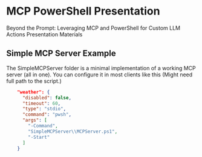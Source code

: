 # MCP PowerShell Presentation

Beyond the Prompt: Leveraging MCP and PowerShell for Custom LLM Actions Presentation Materials

## Simple MCP Server Example

The SimpleMCPServer folder is a minimal implementation of a working MCP server (all in one). You can configure it in most clients like this (Might need full path to the script.)

``` json
    "weather": {
      "disabled": false,
      "timeout": 60,
      "type": "stdio",
      "command": "pwsh",
      "args": [
        "-Command",
        "SimpleMCPServer\\MCPServer.ps1",
        "-Start"
      ]
    }
```
